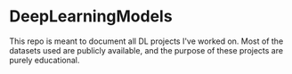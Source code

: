 # DeepLearningModels
This repo is meant to document all DL projects I've worked on. Most of the datasets used are publicly available, and the purpose of these projects are purely educational. 
